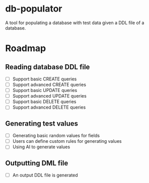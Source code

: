 # db-populator
A tool for populating a database with test data given a DDL file of a database.

# Roadmap
## Reading database DDL file
- [ ] Support basic CREATE queries
- [ ] Support advanced CREATE queries
- [ ] Support basic UPDATE queries
- [ ] Support advanced UPDATE queries
- [ ] Support basic DELETE queries
- [ ] Support advanced DELETE queries

## Generating test values
- [ ] Generating basic random values for fields
- [ ] Users can define custom rules for generating values
- [ ] Using AI to generate values

## Outputting DML file
- [ ] An output DDL file is generated